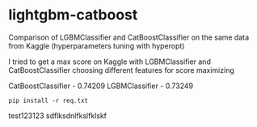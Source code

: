 # lightgbm-catboost
Comparison of LGBMClassifier and CatBoostClassifier on the same data from Kaggle (hyperparameters tuning with hyperopt)

I tried to get a max score on Kaggle with LGBMClassifier and CatBoostClassifier choosing different features for score maximizing

CatBoostClassifier - 0.74209
LGBMClassifier - 0.73249

`pip install -r req.txt`


test123123
sdflksdnlfkslfklskf